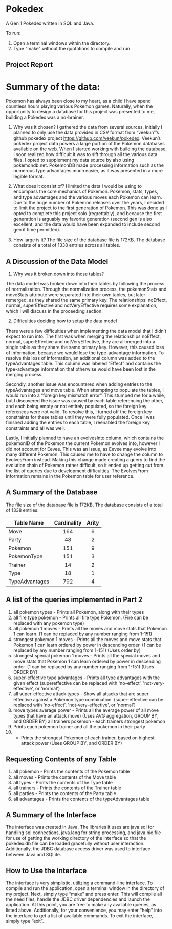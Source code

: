 # Pokedex
 A Gen 1 Pokedex written in SQL and Java.

To run:

1) Open a terminal windows within the directory.
2) Type "make" without the quotations to compile and run.


## Project Report 

# Summary of the data:

Pokemon has always been close to my heart, as a child I have spend countless hours playing various Pokemon games. Naturally, when the opportunity to design a database for this project was presented to me, building a Pokedex was a no-brainer.

1) Why was it chosen? 
I gathered the data from several sources, initially I planned to only use the data provided in CSV format from “veekun”’s github pokedex project https://github.com/veekun/pokedex. Veekun’s pokedex project data powers a large portion of the Pokemon databases available on the web. When I started working with building the database, I soon realized how difficult it was to sift through all the various data files. I opted to supplement my data source by also using pokemondb.net. PokemonDB made processing information such as the numerous type advantages much easier, as it was presented in a more legible format. 

2) What does it consist of? 
I limited the data I would be using to encompass the core mechanics of Pokemon. Pokemon, stats, types, and type advantages and the various moves each Pokemon can learn. Due to the huge number of Pokemon releases over the years, I decided to limit the project to the first generation of Pokemon.  This was done as I opted to complete this project solo (regrettably), and because the first generation is arguably my favorite generation (second gen is also excellent, and the data would have been expanded to include second gen if time permitted).

3) How large is it? 
The file size of the database file is 172KB. The database consists of a total of 1338 entries across all tables. 


## A Discussion of the Data Model

1) Why was it broken down into those tables? 
 
The data model was broken down into their tables by following the process of normalization. Through the normalization process, the pokemonStats and moveStats attribute were separated into their own tables, but later remerged, as they shared the same primary key. The relationships: noEffect, normal, superEffective and notVeryEffective requires some explanation, which I will discuss in the proceeding section. 
 
2)	Difficulties deciding how to setup the data model 
 
There were a few difficulties when implementing the data model that I didn’t expect to run into.  The first was when merging the relationships noEffect, normal, superEffective and notVeryEffective, they are all merged into a single table as they share the same primary key. However, this caused loss of information, because we would lose the type-advantage information. To resolve this loss of information, an additional column was added to the typeAdvantages table.  This column was labeled “Effect” and contains the type-advantage information that otherwise would have been lost in the merging process. 
 
Secondly, another issue was encountered when adding entries to the typeAdvantages and move table. When attempting to populate the tables, I would run into a “foreign key mismatch error”. This stumped me for a while, but I discovered the issue was caused by each table referencing the other, and each being empty or not entirely populated, so the foreign key references were not valid.  To resolve this, I turned off the foreign key constraints for these tables until they were fully populated. Once I was finished adding the entries to each table, I reenabled the foreign key constraints and all was well. 
 
Lastly, I initially planned to have an evolvesInto column, which contains the pokemonID of the Pokemon the current Pokemon evolves into, however I did not account for Eevee. This was an issue, as Eevee may evolve into many different Pokemon. This caused me to have to change the column to EvolvesFrom instead. Making this change made creating a query to find the evolution chain of Pokemon rather difficult, so it ended up getting cut from the list of queries due to development difficulties.  The EvolvesFrom information remains in the Pokemon table for user reference. 

## A Summary of the Database 

The file size of the database file is 172KB. The database consists of a total of 1338 entries. 

|Table Name     | Cardinality | Arity |
|---------------|:-----------:|:-----:|
|Move 	    |      164 	|   6   | 
|Party 	    |       48 	|   2   |
|Pokemon 	    |      151 	|   9   |
|PokemonType    |      151 	|   3   |
|Trainer 	    |       14 	|   2   |
|Type 	    |       18 	|   1   |
|TypeAdvantages |      792 	|   4   |
 
## A list of the queries implemented in Part 2

1.	all pokemon types - Prints all Pokemon, along with their types 
2.	all fire type pokemon - Prints all fire type Pokemon. (Fire can be replaced with any pokemon type) 
3.	all pokemon 1 moves - Prints all the moves and move stats that Pokemon 1 can learn. (1 can be replaced by any number ranging from 1-151) 
4.	strongest pokemon 1 moves - Prints all the moves and move stats that Pokemon 1 can learn ordered by power in descending order. (1 can be replaced by any number ranging from 1-151) (Uses order by) 
5.	strongest special pokemon 1 moves - Prints all the special moves and move stats that Pokemon 1 can learn ordered by power in descending order. (1 can be replaced by any number ranging from 1-151) (Uses ORDER BY) 
6.	super-effective type advantages - Prints all type advantages with the given effect (supereffective can be replaced with 'no-effect', 'not-very-effective', or 'normal') 
7.	all super-effective attack types - Show all attacks that are super effective against a Pokemon type combination. (super-effective can be replaced with 'no-effect', 'not-very-effective', or 'normal') 
8.	move types average power - Prints all the average power of all move types that have an attack move) (Uses AVG aggregation, GROUP BY, and ORDER BY) 
all trainers pokemon	 - 
each trainers strongest pokemon
9.	Prints each pokemon trainer and all the pokemon in their party 
10.	- Prints the strongest Pokemon of each trainer, based on highest attack power (Uses GROUP BY, and ORDER BY) 
 
## Requesting Contents of any Table

1.	all pokemon - Prints the contents of the Pokemon table 
2.	all moves - Prints the contents of the Move table 
3.	all types - Prints the contents of the Type table 
4.	all trainers - Prints the contents of the Trainer table 
5.	all parties - Prints the contents of the Party table 
6.	all advantages - Prints the contents of the typeAdvantages table 
 
## A Summary of the Interface 

The interface was created in Java. The libraries it uses are java.sql for handling sql connections, java.lang for string processing, and java.nio.file for use of getting the working directory of the interface so that the pokedex.db file can be loaded gracefully without user interaction. Additionally, the JDBC database access driver was used to interface between Java and SQLite.

## How to Use the Interface

The interface is very simplistic, utilizing a command-line interface. To compile and run the application, open a terminal window in the directory of my project. Next, simply type “make” and press enter.  This will compile all the need files, handle the JDBC driver dependencies and launch the application. At this point, you are free to make any available queries, as listed above.  Additionally, for your convenience, you may enter “help” into the interface to get a list of available commands. To exit the interface, simply type “exit”. 
